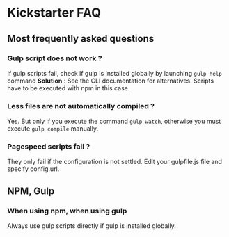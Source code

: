 # Kickstarter FAQ

## Most frequently asked questions
### Gulp script does not work ?

If gulp scripts fail, check if gulp is installed globally by launching `gulp help` command
**Solution** : See the CLI documentation for alternatives. Scripts have to be executed with npm in this case.

### Less files are not automatically compiled ?

Yes. But only if you execute the command `gulp watch`, otherwise you must execute `gulp compile` manually.

### Pagespeed scripts fail ?

They only fail if the configuration is not settled.
Edit your gulpfile.js file and specify config.url.

## NPM, Gulp

### When using npm, when using gulp

Always use gulp scripts directly if gulp is installed globally.